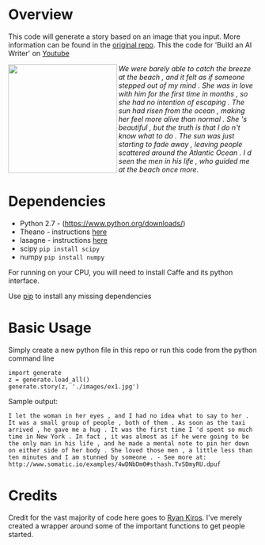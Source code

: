 Overview
============
This code will generate a story based on an image that you input. More information can be found in the [original repo](https://github.com/ryankiros/neural-storyteller). This the code for 'Build an AI Writer' on [Youtube](https://youtu.be/x24VEUEph0Q)

<img src="https://github.com/ryankiros/neural-storyteller/blob/master/images/ex1.jpg" height="220px" align="left">

*We were barely able to catch the breeze at the beach , and it felt as if someone stepped out of my mind . She was in love with him for the first time in months , so she had no intention of escaping . The sun had risen from the ocean , making her feel more alive than normal . She 's beautiful , but the truth is that I do n't know what to do . The sun was just starting to fade away , leaving people scattered around the Atlantic Ocean . I d seen the men in his life , who guided me at the beach once more.*


Dependencies
============

* Python 2.7 - (https://www.python.org/downloads/)
* Theano - instructions [here](http://deeplearning.net/software/theano/install.html)
* lasagne - instructions [here](http://lasagne.readthedocs.io/en/latest/user/installation.html)
* scipy `pip install scipy `
* numpy `pip install numpy`

For running on your CPU, you will need to install Caffe and its python interface.

Use [pip](https://pypi.python.org/pypi/pip) to install any missing dependencies

Basic Usage
===========

Simply create a new python file in this repo or run this code from the python command line
```shell
import generate
z = generate.load_all()
generate.story(z, './images/ex1.jpg')
```

Sample output: 
```shell
I let the woman in her eyes , and I had no idea what to say to her . It was a small group of people , both of them . As soon as the taxi arrived , he gave me a hug . It was the first time I 'd spent so much time in New York . In fact , it was almost as if he were going to be the only man in his life , and he made a mental note to pin her down on either side of her body . She loved those men , a little less than ten minutes and I am stunned by someone . - See more at: http://www.somatic.io/examples/4wDNbDm0#sthash.TvSDmyRU.dpuf
```

Credits
===========
Credit for the vast majority of code here goes to [Ryan Kiros](https://github.com/ryankiros). I've merely created a wrapper around some of the important functions to get people started.
